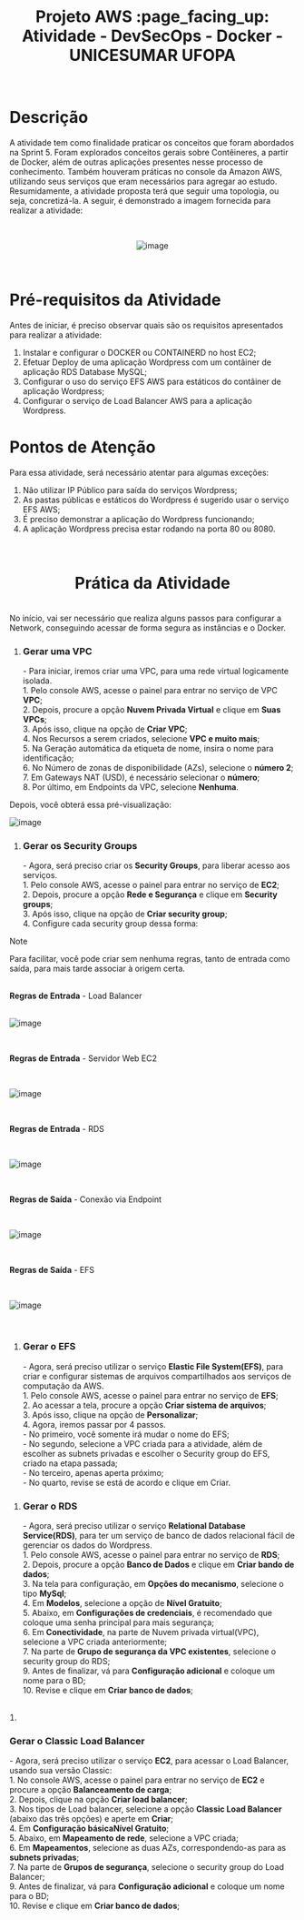 <h1 align="center"> Projeto AWS :page_facing_up: <br>
Atividade - DevSecOps - Docker - UNICESUMAR UFOPA <br> </h1>
<br>

# Descrição
A atividade tem como finalidade praticar os conceitos que foram abordados na Sprint 5. Foram explorados conceitos gerais sobre Contêineres, a partir de Docker, além de outras aplicações presentes nesse processo de conhecimento. Também houveram práticas no console da Amazon AWS, utilizando seus serviços que eram necessários para agregar ao estudo. Resumidamente, a atividade proposta terá que seguir uma topologia, ou seja, concretizá-la. A seguir, é demonstrado a imagem fornecida para realizar a atividade:
<br>

<br>
<div align="center">

![image](https://github.com/EdwardaOjopi/Atividade-AWS---Docker-Unicesumar-Ufopa/assets/114951492/c57f6bb5-1377-44dc-a82e-53180d0598c0)
</div>
<br>

# Pré-requisitos da Atividade<br>
Antes de iniciar, é preciso observar quais são os requisitos apresentados para realizar a atividade:<br>
1. Instalar e configurar o DOCKER ou CONTAINERD no host EC2;
2. Efetuar Deploy de uma aplicação Wordpress com um contâiner de aplicação RDS Database MySQL;
3. Configurar o uso do serviço EFS AWS para estáticos do contâiner de aplicação Wordpress;
4. Configurar o serviço de Load Balancer AWS para a aplicação Wordpress.<br>

# Pontos de Atenção
Para essa atividade, será necessário atentar para algumas exceções:<br>
1. Não utilizar IP Público para saída do serviços Wordpress;
2. As pastas públicas e estáticos do Wordpress é sugerido usar o serviço EFS AWS;
3. É preciso demonstrar a aplicação do Wordpress funcionando;
4. A aplicação Wordpress precisa estar rodando na porta 80 ou 8080.<br>
<br>
<h1 align="center"> Prática da Atividade <br> </h1>
<br>No início, vai ser necessário que realiza alguns passos para configurar a Network, conseguindo acessar de forma segura as instâncias e o Docker.<br>

<ul>
<li style="list-style-type: 🔔" ><h3>Gerar uma VPC </h3>   </li>
- Para iniciar, iremos criar uma VPC, para uma rede virtual logicamente isolada. <br>
1. Pelo console AWS, acesse o painel para entrar no serviço de VPC <b>VPC</b>; <br>
2. Depois, procure a opção  <b>Nuvem Privada Virtual</b> e clique em <b>Suas VPCs</b>; <br>
3. Após isso, clique na opção de <b>Criar VPC</b>; <br>
4. Nos Recursos a serem criados, selecione <b>VPC e muito mais</b>; <br>
5. Na Geração automática da etiqueta de nome, insira o nome para identificação; <br>
6. No Número de zonas de disponibilidade (AZs), selecione o <b>número 2</b>;<br>
7. Em Gateways NAT (USD), é necessário selecionar o <b>número</b>;<br>
8. Por último, em Endpoints da VPC, selecione <b>Nenhuma</b>.<br>

</ul>

Depois, você obterá essa pré-visualização: 
<br>

<div>
  
![image](https://github.com/EdwardaOjopi/Atividade-AWS---Docker-Unicesumar-Ufopa/assets/114951492/bef45d99-11a1-4f1f-ac71-596b8f242aa1)
</div>

<ul>
<li style="list-style-type: 🔔" ><h3>Gerar os Security Groups</h3></li>   
- Agora, será preciso criar os <b>Security Groups</b>, para liberar acesso aos serviços.<br>
1. Pelo console AWS, acesse o painel para entrar no serviço de <b>EC2</b>; <br>
2. Depois, procure a opção  <b>Rede e Segurança</b> e clique em <b>Security groups</b>; <br>
3. Após isso, clique na opção de <b>Criar security group</b>; <br>
4. Configure cada security group dessa forma:<br>
</ul>

> [!NOTE]
> Para facilitar, você pode criar sem nenhuma regras, tanto de entrada como saída, para mais tarde associar à origem certa.
  
  <br>
  <b>Regras de Entrada</b> - Load Balancer<br>
<div>
<br>
  
![image](https://github.com/EdwardaOjopi/Atividade-AWS---Docker-Unicesumar-Ufopa/assets/114951492/ff4cc816-087c-40e6-a028-58b1ed3d6e11)
</div>
<br>

  <b>Regras de Entrada</b> - Servidor Web EC2<br>
<div>
<br>
  
![image](https://github.com/EdwardaOjopi/Atividade-AWS---Docker-Unicesumar-Ufopa/assets/114951492/8b0da9aa-c4ca-4223-a17e-b1d0ab8bf9b2)
</div>
<br>

  <b>Regras de Entrada</b> - RDS<br>
  <div>
  <br>

![image](https://github.com/EdwardaOjopi/Atividade-AWS---Docker-Unicesumar-Ufopa/assets/114951492/670a66ef-5a06-4df9-9864-703e471a6f13)
  </div>
<br>
 
 <b>Regras de Saída</b> - Conexão via Endpoint <br>
 <div>
<br>

![image](https://github.com/EdwardaOjopi/Atividade-AWS---Docker-Unicesumar-Ufopa/assets/114951492/83dbc0a6-47b4-48d1-afe1-a077371c40a8)
 </div>
<br>

 <b>Regras de Saída</b> - EFS<br>
 <div>
<br>
   
   ![image](https://github.com/EdwardaOjopi/Atividade-AWS---Docker-Unicesumar-Ufopa/assets/114951492/2466c93c-44c1-4230-84b3-f31d0931dd57)
 </div> 
<br>

<ul>
<li style="list-style-type: 🔔" ><h3>Gerar o EFS</h3></li>   
- Agora, será preciso utilizar o serviço <b>Elastic File System(EFS)</b>, para criar e configurar sistemas de arquivos compartilhados aos serviços de computação da AWS.<br>
1. Pelo console AWS, acesse o painel para entrar no serviço de <b>EFS</b>; <br>
2. Ao acessar a tela, procure a opção  <b>Criar sistema de arquivos</b>; <br>
3. Após isso, clique na opção de <b>Personalizar</b>; <br>
4. Agora, iremos passar por 4 passos.<br>
 - No primeiro, você somente irá mudar o nome do EFS;<br>
 - No segundo, selecione a VPC criada para a atividade, além de escolher as subnets privadas e escolher o Security group do EFS, criado na etapa passada;<br>
 - No terceiro, apenas aperta próximo;<br>
 - No quarto, revise se está de acordo e clique em Criar.<br>
</ul>

<ul>
<li style="list-style-type: 🔔" ><h3>Gerar o RDS</h3></li>   
- Agora, será preciso utilizar o serviço <b>Relational Database Service(RDS)</b>, para ter um serviço de banco de dados relacional fácil de gerenciar os dados do Wordpress. <br>
1. Pelo console AWS, acesse o painel para entrar no serviço de <b>RDS</b>; <br>
2. Depois, procure a opção  <b>Banco de Dados</b> e clique em <b>Criar bando de dados</b>; <br>
3. Na tela para configuração, em <b>Opções do mecanismo</b>, selecione o tipo <b>MySql</b>; <br>
4. Em <b>Modelos</b>, selecione a opção de <b>Nível Gratuito</b>; <br>
5. Abaixo, em <b>Configurações de credenciais</b>, é recomendado que coloque uma senha principal para mais segurança;<br>
6. Em <b>Conectividade</b>, na parte de Nuvem privada virtual(VPC), selecione a VPC criada anteriormente;<br>
7. Na parte de <b>Grupo de segurança da VPC existentes</b>, selecione o security group do RDS;<br>
9. Antes de finalizar, vá para <b>Configuração adicional</b> e coloque um nome para o BD;<br>
10. Revise e clique em <b>Criar banco de dados</b>;<br>
</ul>
<br>

<li style="list-style-type: 🔔" ><h3>Gerar o Classic Load Balancer</h3></li>   
- Agora, será preciso utilizar o serviço <b>EC2</b>, para acessar o Load Balancer, usando sua versão Classic:<br>
1. No console AWS, acesse o painel para entrar no serviço de <b>EC2</b> e procure a opção <b>Balanceamento de carga</b>; <br>
2. Depois, clique na opção <b>Criar load balancer</b>; <br>
3. Nos tipos de Load balancer, selecione a opção <b>Classic Load Balancer</b> (abaixo das três opções) e aperte em <b>Criar</b>; <br>
4. Em <b>Configuração básica</b, coloque um nome para o Load balancer. a opção de <b>Nível Gratuito</b>; <br>
5. Abaixo, em <b>Mapeamento de rede</b>, selecione a VPC criada;<br>
6. Em <b>Mapeamentos</b>, selecione as duas AZs, correspondendo-as para as <b>subnets privadas</b>;<br>
7. Na parte de <b>Grupos de segurança</b>, selecione o security group do Load Balancer;<br>
9. Antes de finalizar, vá para <b>Configuração adicional</b> e coloque um nome para o BD;<br>
10. Revise e clique em <b>Criar banco de dados</b>;<br>
</ul>
